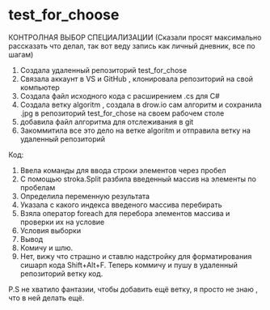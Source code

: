# test_for_choose
КОНТРОЛНАЯ ВЫБОР СПЕЦИАЛИЗАЦИИ (Сказали просят максимально рассказать что делал, так вот веду запись как личный дневник, все по шагам)
1. Создала удаленный репозиторий test_for_chose 
2. Связала аккаунт в VS и GitHub , клонировала репозиторий на свой компьютер
3. Создала файл исходного кода с расширением .cs для С#
4. Создала ветку algoritm , создала в drow.io сам алгоритм и сохранила .jpg в репозиторий test_for_chose  на своем рабочем столе
5. добавила файл алгоритма для отслеживания в git
6. Закоммитила все это дело на ветке algoritm и отправила ветку на удаленный репозиторий

Код:
1. Ввела команды для ввода строки элементов через пробел
2. C помощью stroka.Split разбила введенный массив на элементы по пробелам 
3. Определила переменную результата
4. Указала с какого индекса введеного массива перебирать
5. Взяла оператор foreach для перебора элементов массива и проверки их на условие
6. Условия выборки
7. Вывод
8. Комичу и шлю.
9. Нет, вижу что страшно и ставлю надстройку для форматирования сишарп кода Shift+Alt+F. Теперь коммичу и пушу в удаленный репозиторий ветку код.


P.S не хватило фантазии, чтобы добавить ещё ветку, я просто не знаю , что в ней делать ещё. 